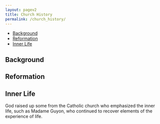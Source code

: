 ```yaml
---
layout: pagev2
title: Church History
permalink: /church_history/
---
```

- [Background](#background)
- [Reformation](#reformation)
- [Inner Life](#inner-life)

## Background

## Reformation

## Inner Life

God raised up some from the Catholic church who emphasized the inner life, such as Madame Guyon, who continued to recover elements of the experience of life.
